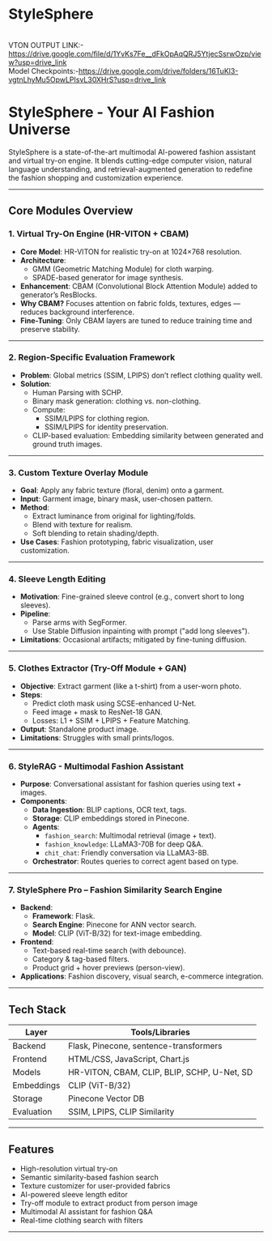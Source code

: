 # StyleSphere
<br>VTON OUTPUT LINK:-https://drive.google.com/file/d/1YvKs7Fe__dFkOpAqQRJ5YtjecSsrwOzp/view?usp=drive_link</br>
Model Checkpoints:-https://drive.google.com/drive/folders/16TuKl3-vgtnLhyMu5OpwLPIsvL30XHrS?usp=drive_link
#  StyleSphere - Your AI Fashion Universe

StyleSphere is a state-of-the-art multimodal AI-powered fashion assistant and virtual try-on engine. It blends cutting-edge computer vision, natural language understanding, and retrieval-augmented generation to redefine the fashion shopping and customization experience.

---

##  Core Modules Overview

### 1.  Virtual Try-On Engine (HR-VITON + CBAM)
- **Core Model**: HR-VITON for realistic try-on at 1024×768 resolution.
- **Architecture**: 
  - GMM (Geometric Matching Module) for cloth warping.
  - SPADE-based generator for image synthesis.
- **Enhancement**: CBAM (Convolutional Block Attention Module) added to generator’s ResBlocks.
- **Why CBAM?** Focuses attention on fabric folds, textures, edges — reduces background interference.
- **Fine-Tuning**: Only CBAM layers are tuned to reduce training time and preserve stability.

---

### 2.  Region-Specific Evaluation Framework
- **Problem**: Global metrics (SSIM, LPIPS) don’t reflect clothing quality well.
- **Solution**:
  - Human Parsing with SCHP.
  - Binary mask generation: clothing vs. non-clothing.
  - Compute:
    - SSIM/LPIPS for clothing region.
    - SSIM/LPIPS for identity preservation.
  - CLIP-based evaluation: Embedding similarity between generated and ground truth images.

---

### 3.  Custom Texture Overlay Module
- **Goal**: Apply any fabric texture (floral, denim) onto a garment.
- **Input**: Garment image, binary mask, user-chosen pattern.
- **Method**:
  - Extract luminance from original for lighting/folds.
  - Blend with texture for realism.
  - Soft blending to retain shading/depth.
- **Use Cases**: Fashion prototyping, fabric visualization, user customization.

---

### 4.  Sleeve Length Editing
- **Motivation**: Fine-grained sleeve control (e.g., convert short to long sleeves).
- **Pipeline**:
  - Parse arms with SegFormer.
  - Use Stable Diffusion inpainting with prompt ("add long sleeves").
- **Limitations**: Occasional artifacts; mitigated by fine-tuning diffusion.

---

### 5.  Clothes Extractor (Try-Off Module + GAN)
- **Objective**: Extract garment (like a t-shirt) from a user-worn photo.
- **Steps**:
  - Predict cloth mask using SCSE-enhanced U-Net.
  - Feed image + mask to ResNet-18 GAN.
  - Losses: L1 + SSIM + LPIPS + Feature Matching.
- **Output**: Standalone product image.
- **Limitations**: Struggles with small prints/logos.

---

### 6.  StyleRAG - Multimodal Fashion Assistant
- **Purpose**: Conversational assistant for fashion queries using text + images.
- **Components**:
  - **Data Ingestion**: BLIP captions, OCR text, tags.
  - **Storage**: CLIP embeddings stored in Pinecone.
  - **Agents**:
    - `fashion_search`: Multimodal retrieval (image + text).
    - `fashion_knowledge`: LLaMA3-70B for deep Q&A.
    - `chit_chat`: Friendly conversation via LLaMA3-8B.
  - **Orchestrator**: Routes queries to correct agent based on type.

---

### 7.  StyleSphere Pro – Fashion Similarity Search Engine
- **Backend**:
  - **Framework**: Flask.
  - **Search Engine**: Pinecone for ANN vector search.
  - **Model**: CLIP (ViT-B/32) for text-image embedding.
- **Frontend**:
  - Text-based real-time search (with debounce).
  - Category & tag-based filters.
  - Product grid + hover previews (person-view).
- **Applications**: Fashion discovery, visual search, e-commerce integration.

---

##  Tech Stack

| Layer       | Tools/Libraries                             |
|-------------|---------------------------------------------|
| Backend     | Flask, Pinecone, sentence-transformers      |
| Frontend    | HTML/CSS, JavaScript, Chart.js              |
| Models      | HR-VITON, CBAM, CLIP, BLIP, SCHP, U-Net, SD |
| Embeddings  | CLIP (ViT-B/32)                             |
| Storage     | Pinecone Vector DB                          |
| Evaluation  | SSIM, LPIPS, CLIP Similarity                |

---

##  Features

- High-resolution virtual try-on
- Semantic similarity-based fashion search
- Texture customizer for user-provided fabrics
- AI-powered sleeve length editor
- Try-off module to extract product from person image
- Multimodal AI assistant for fashion Q&A
- Real-time clothing search with filters

---

